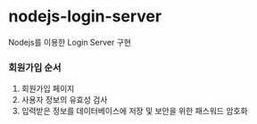 # nodejs-login-server
Nodejs를 이용한 Login Server 구현

### 회원가입 순서
1. 회원가입 페이지 
2. 사용자 정보의 유효성 검사
3. 입력받은 정보를 데이터베이스에 저장 및 보안을 위한 패스워드 암호화